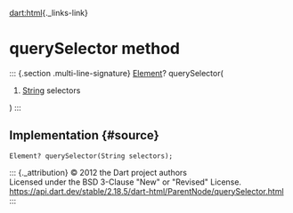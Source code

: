 [dart:html](../../dart-html/dart-html-library){._links-link}

querySelector method
====================

::: {.section .multi-line-signature}
[Element](../element-class)? querySelector(

1.  [String](../../dart-core/string-class) selectors

)
:::

Implementation {#source}
--------------

``` {.language-dart data-language="dart"}
Element? querySelector(String selectors);
```

::: {._attribution}
© 2012 the Dart project authors\
Licensed under the BSD 3-Clause \"New\" or \"Revised\" License.\
<https://api.dart.dev/stable/2.18.5/dart-html/ParentNode/querySelector.html>
:::

